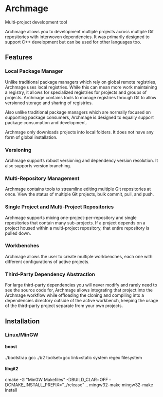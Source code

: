 # Archmage

Multi-project development tool

Archmage allows you to development multiple projects across multiple Git repositories with interwoven dependencies.  It was primarily designed to support C++ development but can be used  for other languages too.


## Features

### Local Package Manager

Unlike traditional package managers which rely on global remote registries, Archmage uses local registries.  While this can mean more work maintaining a registry, it allows for specialized registries for projects and groups of projects.  Archmage contains tools to manage registries through Git to allow versioned storage and sharing of registries.

Also unlike traditional package managers which are normally focused on supporting package consumers, Archmage is designed to equally support package consumption and development.

Archmage only downloads projects into local folders.  It does not have any form of global installation.

### Versioning

Archmage supports robust versioning and dependency version resolution.  It also supports version branching.

### Multi-Repository Management

Archmage contains tools to streamline editing multiple Git repositories at once.  View the status of multiple Git projects, bulk commit, pull, and push.

### Single Project and Multi-Project Repositories

Archmage supports mixing one-project-per-repository and single repositories that contain many sub-projects.  If a project depends on a project housed within a multi-project repository, that entire repository is pulled down.

### Workbenches

Archmage allows the user to create multiple workbenches, each one with different configurations of active projects.

### Third-Party Dependency Abstraction

For large third-party dependencies you will never modify and rarely need to see the source code for, Archmage allows integrating that project into the Archmage workflow while offloading the cloning and compiling into a dependencies directory outside of the active workbench, keeping the usage of the third-party project separate from your own projects.


## Installation

### Linux/MinGW

#### boost
./bootstrap gcc
./b2 toolset=gcc link=static system regex filesystem

#### libgit2
cmake -G "MinGW Makefiles" -DBUILD_CLAR=OFF -DCMAKE_INSTALL_PREFIX="../release" ..
mingw32-make
mingw32-make install

